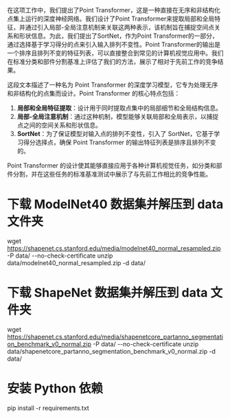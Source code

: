 <!--
 * @Author: wangwei83 wangwei83@cuit.edu.cn
 * @Date: 2024-06-16 21:39:57
 * @LastEditors: wangwei83 wangwei83@cuit.edu.cn
 * @LastEditTime: 2024-06-17 14:23:47
 * @FilePath: /wangwei/X-23d-Y-ai-Z-detection/PointTransformer-from-scratch/PointTransformer.md
 * @Description: 这是默认设置,请设置`customMade`, 打开koroFileHeader查看配置 进行设置: https://github.com/OBKoro1/koro1FileHeader/wiki/%E9%85%8D%E7%BD%AE
-->


在这项工作中，我们提出了Point Transformer，这是一种直接在无序和非结构化点集上运行的深度神经网络。我们设计了Point Transformer来提取局部和全局特征，并通过引入局部-全局注意机制来关联这两种表示，该机制旨在捕捉空间点关系和形状信息。为此，我们提出了SortNet，作为Point Transformer的一部分，通过选择基于学习得分的点来引入输入排列不变性。Point Transformer的输出是一个排序且排列不变的特征列表，可以直接整合到常见的计算机视觉应用中。我们在标准分类和部件分割基准上评估了我们的方法，展示了相对于先前工作的竞争结果。

这段文本描述了一种名为 Point Transformer 的深度学习模型，它专为处理无序和非结构化的点集而设计。Point Transformer 的核心特点包括：

1. **局部和全局特征提取**：设计用于同时提取点集中的局部细节和全局结构信息。
2. **局部-全局注意机制**：通过这种机制，模型能够关联局部和全局表示，以捕捉点之间的空间关系和形状信息。
3. **SortNet**：为了保证模型对输入点的排列不变性，引入了 SortNet，它基于学习得分选择点，确保 Point Transformer 的输出特征列表是排序且排列不变的。

Point Transformer 的设计使其能够直接应用于各种计算机视觉任务，如分类和部件分割，并在这些任务的标准基准测试中展示了与先前工作相比的竞争性能。

# 下载 ModelNet40 数据集并解压到 data 文件夹
wget https://shapenet.cs.stanford.edu/media/modelnet40_normal_resampled.zip -P data/ --no-check-certificate
unzip data/modelnet40_normal_resampled.zip -d data/

# 下载 ShapeNet 数据集并解压到 data 文件夹
wget https://shapenet.cs.stanford.edu/media/shapenetcore_partanno_segmentation_benchmark_v0_normal.zip -P data/ --no-check-certificate
unzip data/shapenetcore_partanno_segmentation_benchmark_v0_normal.zip -d data/

# 安装 Python 依赖
pip install -r requirements.txt